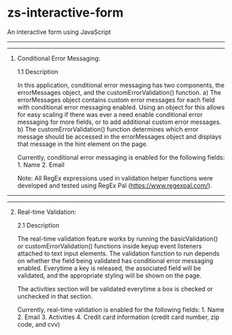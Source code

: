 # zs-interactive-form
 An interactive form using JavaScript
*****
*****
1. Conditional Error Messaging: 
   
   1.1 Description

      In this application, conditional error messaging has two components, the errorMessages object, and the customErrorValidation() function.
         a) The errorMessages object contains custom error messages for each field with conditional error messaging enabled. Using an object for this allows for easy scaling if there was ever a need enable conditional error messaging for more fields, or to add additional custom error messages.
         b) The customErrorValidation() function determines which error message should be accessed in the errorMessages object and displays that message in the hint element on the page.

      Currently, conditional error messaging is enabled for the following fields:
         1. Name
         2. Email

      Note: All RegEx expressions used in validation helper functions were developed and tested using RegEx Pal (https://www.regexpal.com/).
*****
*****
2. Real-time Validation:

   2.1 Description

      The real-time validation feature works by running the basicValidation() or customErrorValidation() functions inside keyup event listeners attached to text input elements. The validation function to run depends on whether the field being validated has conditional error messaging enabled. Everytime a key is released, the associated field will be validated, and the appropriate styling will be shown on the page.

      The activities section will be validated everytime a box is checked or unchecked in that section. 

      Currently, real-time validation is enabled for the following fields:
         1. Name
         2. Email
         3. Activities
         4. Credit card information (credit card number, zip code, and cvv)